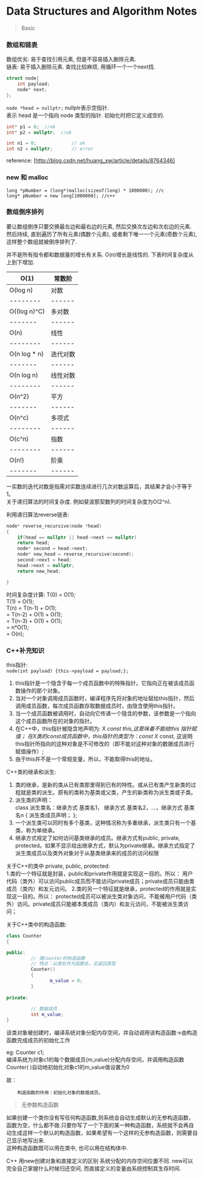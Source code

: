 # Data Structures and Algorithm Notes
> Basic

### 数组和链表
数组优劣: 易于查找引用元素, 但是不容易插入删除元素.   
链表: 易于插入删除元素. 查找比较麻烦, 用循环一个一个next找.
```C++
struct node{
    int payload;
    node* next;
};
```


`node *head = nullptr;` nullptr表示空指针.  
表示 head 是一个指向 node 类型的指针. 初始化时把它定义成空的.


```C++
int* p1 = 0;  //ok
int* p2 = nullptr;  //ok

int n1 = 0;             // ok  
int n2 = nullptr;       // error 
```
reference: [http://blog.csdn.net/huang_xw/article/details/8764346]

### new 和 malloc
`long *pNumber = (long*)malloc(sizeof(long) * 1000000); //c `  
`long* pNumber = new long[1000000]; //c++`  


### 数组倒序排列
要让数组倒序只要交换最左边和最右边的元素, 然后交换次左边和次右边的元素. 然后持续, 直到遍历了所有元素(偶数个元素), 或者剩下唯一一个元素(奇数个元素), 这样整个数组就被倒序排列了. 

并不是所有指令都和数据量的增长有关系.   O(n)增长是线性的. 下表时间复杂度从上到下增加.

|O(1) | 常数阶 |
|-------|------|
|O(log n)| 对数 |
|--------|------|
|O((log n)^C) | 多对数 |
|-------|------|
|O(n)| 线性 |
|--------|------|
|O(n log * n) | 迭代对数 |
|-------|------|
|O(n log n)| 线性对数 |
|--------|------|
|O(n^2) | 平方 |
|-------|------|
|O(n^c)| 多项式 |
|--------|------|
|O(c^n)| 指数 |
|--------|------|
|O(n!) | 阶乘 |
|-------|------|


一实数的迭代对数是指需对实数连续进行几次对数运算后，其结果才会小于等于1。  
关于递归算法的时间复杂度. 例如斐波那契数列的时间复杂度为O(2^n).

利用递归算法reverse链表:
```C++
node* reverse_recursive(node *head)
{
    if(head == nullptr || head->next == nullptr)
    return head;
    node* second = head->next;
    node* new_head = reverse_recursive(second);
    second->next = head;
    head->next = nullptr;
    return new_head;

}
```
时间复杂度计算: 
T(0) = O(1);  
T(1) = O(1);  
T(n) = T(n-1) + O(1);  
     = T(n-2) + O(1) + O(1);  
     = T(n-3) + O(1) + O(1);  
     = n*O(1);  
     = O(n);    


### C++补充知识
this指针:  
`node(int payload) {this->payload = payload;};`  
1. this指针是一个隐含于每一个成员函数中的特殊指针。它指向正在被该成员函数操作的那个对象。
2. 当对一个对象调用成员函数时，编译程序先将对象的地址赋给this指针，然后调用成员函数，每次成员函数存取数据成员时，由隐含使用this指针。
3. 当一个成员函数被调用时，自动向它传递一个隐含的参数，该参数是一个指向这个成员函数所在的对象的指针。 
4. 在C++中，this指针被隐含地声明为: X *const this,这意味着不能给this 指针赋值；
   在X类的const成员函数中，this指针的类型为：const X* const, 这说明this指针所指向的这种对象是不可修改的（即不能对这种对象的数据成员进行赋值操作）; 
5. 由于this并不是一个常规变量，所以，不能取得this的地址。


C++类的继承和派生:  
1. 类的继承，是新的类从已有类那里得到已有的特性。或从已有类产生新类的过程就是类的派生。原有的类称为基类或父类，产生的新类称为派生类或子类。  
2. 派生类的声明：  
class 派生类名：继承方式 基类名1， 继承方式 基类名2，...，继承方式 基类名n
{
    派生类成员声明；
};  
3. 一个派生类可以同时有多个基类，这种情况称为多重继承，派生类只有一个基类，称为单继承。
4. 继承方式规定了如何访问基类继承的成员。继承方式有public, private, protected。如果不显示给出继承方式，默认为private继承。继承方式指定了派生类成员以及类外对象对于从基类继承来的成员的访问权限




关于C++的类中 private, public, protected:  
1.类的一个特征就是封装，public和private作用就是实现这一目的。所以：
用户代码（类外）可以访问public成员而不能访问private成员；private成员只能由类成员（类内）和友元访问。
2.类的另一个特征就是继承，protected的作用就是实现这一目的。所以：
protected成员可以被派生类对象访问，不能被用户代码（类外）访问。private成员只能被本类成员（类内）和友元访问，不能被派生类访问；

关于C++类中的构造函数:
```C++
class Counter
{

public:
         // 类Counter的构造函数
         // 特点：以类名作为函数名，无返回类型
         Counter()
         {
                m_value = 0;
         }
         
private:
      
         // 数据成员
         int m_value;
}
```
该类对象被创建时，编译系统对象分配内存空间，并自动调用该构造函数->由构造函数完成成员的初始化工作  

eg:    Counter c1;  
        编译系统为对象c1的每个数据成员(m_value)分配内存空间，并调用构造函数Counter( )自动地初始化对象c1的m_value值设置为0

故：

        构造函数的作用：初始化对象的数据成员。


> 无参数构造函数

如果创建一个类你没有写任何构造函数,则系统会自动生成默认的无参构造函数，函数为空，什么都不做.只要你写了一个下面的某一种构造函数，系统就不会再自动生成这样一个默认的构造函数，如果希望有一个这样的无参构造函数，则需要自己显示地写出来.  
这种构造函数既可以用在类中, 也可以用在结构体中.



C++ 用new创建对象和直接定义的区别
系统分配的内存空间位置不同. new可以完全自己掌握什么时候归还空间, 而直接定义的变量由系统控制其生存时间. 












